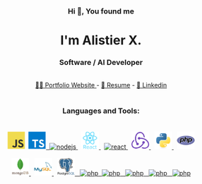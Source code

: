 <h3 align="center">
    Hi 👋, You found me <br />
</h3>
<h1 align="center">I'm Alistier X. <br /> </h1>
<h3 align="center">Software / AI Developer</h3>
<br />
<!--<p align="center"> <img src="https://komarev.com/ghpvc/?username=AlphaH7&label=Profile%20views&color=0e75b6&style=flat" alt="alistier-x" /> </p> -->

<div align="center"><a href="https://www.alistier.dev/"> 👨‍💻 Portfolio Website </a> - <a href="https://www.alistier.dev/Portfolio-Alistier_X.pdf">📁 Resume</a> - <a href="https://www.linkedin.com/in/alistier-x/">💼 Linkedin</a></div>
<br />
<h3 align="center">
    Languages and Tools:<br />
    <br />
</h3>

<div align="center">
    <a href="https://developer.mozilla.org/en-US/docs/Web/JavaScript" target="_blank" rel="noreferrer"><img src="https://raw.githubusercontent.com/devicons/devicon/master/icons/javascript/javascript-original.svg" alt="javascript" width="40" height="40" /></a>&nbsp; 
    <a href="https://www.typescriptlang.org/" target="_blank" rel="noreferrer"> <img src="https://raw.githubusercontent.com/devicons/devicon/master/icons/typescript/typescript-original.svg" alt="typescript" width="40" height="40" /</a>&nbsp; 
    <a href="https://nodejs.org" target="_blank" rel="noreferrer"> <img src="https://img.icons8.com/fluency/512/node-js.png" alt="nodejs" width="40" height="40" /> </a>&nbsp; 
    <a href="https://reactjs.org/" target="_blank" rel="noreferrer"> <img src="https://raw.githubusercontent.com/devicons/devicon/master/icons/react/react-original-wordmark.svg" alt="react" width="40" height="40" /> </a>&nbsp; 
    <a href="https://flutter.dev/" target="_blank" rel="noreferrer"> <img src="https://cdn-images-1.medium.com/v2/resize:fit:1200/1*5-aoK8IBmXve5whBQM90GA.png" alt="react" width="40" height="40" /> </a>&nbsp; 
    <a href="https://redux.js.org" target="_blank" rel="noreferrer"> <img src="https://raw.githubusercontent.com/devicons/devicon/master/icons/redux/redux-original.svg" alt="redux" width="40" height="40" /> </a>&nbsp; 
    <a href="https://www.python.org" target="_blank" rel="noreferrer"> <img src="https://raw.githubusercontent.com/devicons/devicon/master/icons/python/python-original.svg" alt="python" width="40" height="40" /> </a>&nbsp; 
    <a href="https://www.php.net" target="_blank" rel="noreferrer"> <img src="https://raw.githubusercontent.com/devicons/devicon/master/icons/php/php-original.svg" alt="php" width="40" height="40" /> </a>
</div>
<br />
<div align="center">
  <a href="https://www.mongodb.com/" target="_blank" rel="noreferrer"> <img src="https://raw.githubusercontent.com/devicons/devicon/master/icons/mongodb/mongodb-original-wordmark.svg" alt="mongodb" width="40" height="40" /> </a>&nbsp; 
  <a href="https://www.mysql.com/" target="_blank" rel="noreferrer"> <img src="https://raw.githubusercontent.com/devicons/devicon/master/icons/mysql/mysql-original-wordmark.svg" alt="mysql" width="40" height="40" /> </a>&nbsp; 
  <a href="https://www.postgresql.org" target="_blank" rel="noreferrer"> <img src="https://raw.githubusercontent.com/devicons/devicon/master/icons/postgresql/postgresql-original-wordmark.svg" alt="postgresql" width="40" height="40" /> &nbsp; 
    <a href="https://dotnet.microsoft.com/en-us/learn/dotnet/what-is-dotnet" target="_blank" rel="noreferrer"> <img src="https://upload.wikimedia.org/wikipedia/commons/7/7d/Microsoft_.NET_logo.svg" alt="php" width="40" height="40" />&nbsp;
    <a href="https://www.docker.com/" target="_blank" rel="noreferrer"> <img src="https://icon2.cleanpng.com/20180802/apk/kisspng-docker-logo-kubernetes-microservices-cloud-computi-r-amp-d-solutions-custom-clould-solutions-5b6338501a79f4.7075951515332291361085.jpg" alt="php" width="40" height="40" /> &nbsp;
    <a href="https://kubernetes.io/" target="_blank" rel="noreferrer"> <img src="https://juststickers.in/wp-content/uploads/2018/11/kubernetes-wordmark.png" alt="php" width="40" height="40" /> &nbsp;
    <a href="https://aws.amazon.com/" target="_blank" rel="noreferrer"> <img src="https://banner2.cleanpng.com/20190418/qty/kisspng-amazon-web-services-logo-cloud-computing-amazon-co-logoaws-1-itnext-summit-5cb80ea9bc03d6.8054658415555662497701.jpg" alt="php" width="40" height="40" /> &nbsp;
    <a href="https://azure.microsoft.com/" target="_blank" rel="noreferrer"> <img src="https://www.securecloudaas.com/wp-content/uploads/2021/03/azure_logo_794_new.png" alt="php" width="40" height="40" /> 
    </div>
<!--  <a href="https://webpack.js.org" target="_blank" rel="noreferrer"> <img src="https://raw.githubusercontent.com/devicons/devicon/d00d0969292a6569d45b06d3f350f463a0107b0d/icons/webpack/webpack-original-wordmark.svg" alt="webpack" width="40" height="40"/> </a> -->
